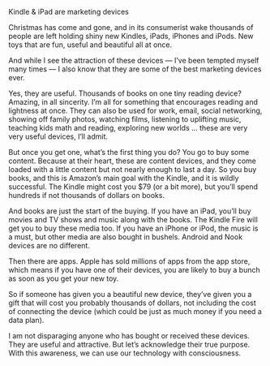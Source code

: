 Kindle & iPad are marketing devices

Christmas has come and gone, and in its consumerist wake thousands of people
are left holding shiny new Kindles, iPads, iPhones and iPods. New toys that are
fun, useful and beautiful all at once.

And while I see the attraction of these devices — I’ve been tempted myself many
times — I also know that they are some of the best marketing devices ever.

Yes, they are useful. Thousands of books on one tiny reading device? Amazing,
in all sincerity. I’m all for something that encourages reading and lightness
at once. They can also be used for work, email, social networking, showing off
family photos, watching films, listening to uplifting music, teaching kids math
and reading, exploring new worlds … these are very very useful devices, I’ll
admit.

But once you get one, what’s the first thing you do? You go to buy some
content. Because at their heart, these are content devices, and they come
loaded with a little content but not nearly enough to last a day. So you buy
books, and this is Amazon’s main goal with the Kindle, and it is wildly
successful. The Kindle might cost you $79 (or a bit more), but you’ll spend
hundreds if not thousands of dollars on books.

And books are just the start of the buying. If you have an iPad, you’ll buy
movies and TV shows and music along with the books. The Kindle Fire will get
you to buy these media too. If you have an iPhone or iPod, the music is a must,
but other media are also bought in bushels. Android and Nook devices are no
different.

Then there are apps. Apple has sold millions of apps from the app store, which
means if you have one of their devices, you are likely to buy a bunch as soon
as you get your new toy.

So if someone has given you a beautiful new device, they’ve given you a gift
that will cost you probably thousands of dollars, not including the cost of
connecting the device (which could be just as much money if you need a data
plan).

I am not disparaging anyone who has bought or received these devices. They are
useful and attractive. But let’s acknowledge their true purpose. With this
awareness, we can use our technology with consciousness.
